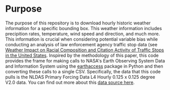 # Purpose
The purpose of this repository is to download hourly historic weather information for a specific bounding box. This weather information includes precipition rates, temperature, wind speed and direction, and much more. This information is crucial when considering potential variable bias while conducting an analysis of law enforcement agency traffic stop data (see [Weather Impact on Racial Composition and Citation Activity of Traffic Stops in the United States](https://papers.ssrn.com/sol3/papers.cfm?abstract_id=4331231). Inspired by the methodology of this paper, this code provides the frame for making calls to NASA's Earth Observing System Data and Information System using the [earthaccess](https://www.earthdata.nasa.gov/learn/blog/earthaccess) package in Python and then converting these calls to a single CSV. Specifically, the data that this code pulls is the NLDAS Primary Forcing Data L4 Hourly 0.125 x 0.125 degree V2.0 data. You can find out more about this [data source here](https://disc.gsfc.nasa.gov/datasets/NLDAS_FORA0125_H_2.0/summary]).
